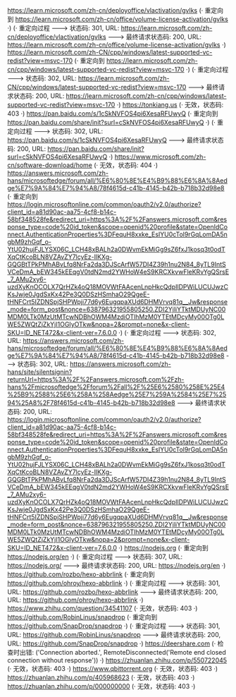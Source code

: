 https://learn.microsoft.com/zh-cn/deployoffice/vlactivation/gvlks (· 重定向到 https://learn.microsoft.com/zh-cn/office/volume-license-activation/gvlks ·)
(· 重定向过程 ---> 状态码: 301, URL: https://learn.microsoft.com/zh-cn/deployoffice/vlactivation/gvlks ---> 最终请求状态码: 200, URL: https://learn.microsoft.com/zh-cn/office/volume-license-activation/gvlks ·)
https://learn.microsoft.com/zh-CN/cpp/windows/latest-supported-vc-redist?view=msvc-170 (· 重定向到 https://learn.microsoft.com/zh-cn/cpp/windows/latest-supported-vc-redist?view=msvc-170 ·)
(· 重定向过程 ---> 状态码: 302, URL: https://learn.microsoft.com/zh-CN/cpp/windows/latest-supported-vc-redist?view=msvc-170 ---> 最终请求状态码: 200, URL: https://learn.microsoft.com/zh-cn/cpp/windows/latest-supported-vc-redist?view=msvc-170 ·)
https://tonkiang.us (· 无效，状态码: 403 ·)
https://pan.baidu.com/s/1cSkNVFOS4pi6XesaRFUwyQ (· 重定向到 https://pan.baidu.com/share/init?surl=cSkNVFOS4pi6XesaRFUwyQ ·)
(· 重定向过程 ---> 状态码: 302, URL: https://pan.baidu.com/s/1cSkNVFOS4pi6XesaRFUwyQ ---> 最终请求状态码: 200, URL: https://pan.baidu.com/share/init?surl=cSkNVFOS4pi6XesaRFUwyQ ·)
https://www.microsoft.com/zh-cn/software-download/home (· 无效，状态码: 404 ·)
https://answers.microsoft.com/zh-hans/microsoftedge/forum/all/%E6%80%8E%E4%B9%88%E6%8A%8Aedge%E7%9A%84%E7%94%A8/78f4615d-c41b-4145-b42b-b718b32d98e8 (· 重定向到 https://login.microsoftonline.com/common/oauth2/v2.0/authorize?client_id=a81d90ac-aa75-4cf8-b14c-58bf348528fe&redirect_uri=https%3A%2F%2Fanswers.microsoft.com&response_type=code%20id_token&scope=openid%20profile&state=OpenIdConnect.AuthenticationProperties%3DFequH8xxke_EsIYU0cTol9rGqLomDA5ngbM9zhGqf_o-YtU02hujFJLYSX06C_LCH48xBALh2a0DWvmEkMiGg9sZ6fxJ1kosq3t0odTXqCtKcoBLN8VZAvZY7lcyEz-lIKXg-GQGBtTPkPMhABvLfq8NrFa2da3DJScArfW57DI4Z39h1nu2N84_8yTL9IntSVCeDmA_bEW345kEEqgV0tdN2md2YWHoW4eS9KRCXkvwFleKRvYgQSrsE_7_AMu2xy6-uzdXyKnOCOLX7QrHZk4oQ18MOVWtFAAcenLnpHkcQdpIlDPWiLUCUJwzCKsJwje0JgdSxKx42Pe3Q0DSzHSmhaO29QgeE-tHNFCrt5IZDNSpjSHPWpji77d6y6EugqpaXUd6DHMVrvq81q__Jw&response_mode=form_post&nonce=638796321955805250.ZDI2YjliYTktMDUyNC00MDM0LTk0MzUtMTcwNDBhOWM4MzdiOTlhMzM0YTEtMDcyMy00OTg0LWE5ZWQtZjZkYjI1OGIyOTkw&nopa=2&prompt=none&x-client-SKU=ID_NET472&x-client-ver=7.6.0.0 ·)
(· 重定向过程 ---> 状态码: 302, URL: https://answers.microsoft.com/zh-hans/microsoftedge/forum/all/%E6%80%8E%E4%B9%88%E6%8A%8Aedge%E7%9A%84%E7%94%A8/78f4615d-c41b-4145-b42b-b718b32d98e8 ---> 状态码: 302, URL: https://answers.microsoft.com/zh-hans/site/silentsignin?returnUrl=https%3A%2F%2Fanswers.microsoft.com%2Fzh-hans%2Fmicrosoftedge%2Fforum%2Fall%2F%25E6%2580%258E%25E4%25B9%2588%25E6%258A%258Aedge%25E7%259A%2584%25E7%2594%25A8%2F78f4615d-c41b-4145-b42b-b718b32d98e8 ---> 最终请求状态码: 200, URL: https://login.microsoftonline.com/common/oauth2/v2.0/authorize?client_id=a81d90ac-aa75-4cf8-b14c-58bf348528fe&redirect_uri=https%3A%2F%2Fanswers.microsoft.com&response_type=code%20id_token&scope=openid%20profile&state=OpenIdConnect.AuthenticationProperties%3DFequH8xxke_EsIYU0cTol9rGqLomDA5ngbM9zhGqf_o-YtU02hujFJLYSX06C_LCH48xBALh2a0DWvmEkMiGg9sZ6fxJ1kosq3t0odTXqCtKcoBLN8VZAvZY7lcyEz-lIKXg-GQGBtTPkPMhABvLfq8NrFa2da3DJScArfW57DI4Z39h1nu2N84_8yTL9IntSVCeDmA_bEW345kEEqgV0tdN2md2YWHoW4eS9KRCXkvwFleKRvYgQSrsE_7_AMu2xy6-uzdXyKnOCOLX7QrHZk4oQ18MOVWtFAAcenLnpHkcQdpIlDPWiLUCUJwzCKsJwje0JgdSxKx42Pe3Q0DSzHSmhaO29QgeE-tHNFCrt5IZDNSpjSHPWpji77d6y6EugqpaXUd6DHMVrvq81q__Jw&response_mode=form_post&nonce=638796321955805250.ZDI2YjliYTktMDUyNC00MDM0LTk0MzUtMTcwNDBhOWM4MzdiOTlhMzM0YTEtMDcyMy00OTg0LWE5ZWQtZjZkYjI1OGIyOTkw&nopa=2&prompt=none&x-client-SKU=ID_NET472&x-client-ver=7.6.0.0 ·)
https://nodejs.org (· 重定向到 https://nodejs.org/en ·)
(· 重定向过程 ---> 状态码: 307, URL: https://nodejs.org/ ---> 最终请求状态码: 200, URL: https://nodejs.org/en ·)
https://github.com/rozbo/hexo-abbrlink (· 重定向到 https://github.com/ohroy/hexo-abbrlink ·)
(· 重定向过程 ---> 状态码: 301, URL: https://github.com/rozbo/hexo-abbrlink ---> 最终请求状态码: 200, URL: https://github.com/ohroy/hexo-abbrlink ·)
https://www.zhihu.com/question/34541107 (· 无效，状态码: 403 ·)
https://github.com/RobinLinus/snapdrop (· 重定向到 https://github.com/SnapDrop/snapdrop ·)
(· 重定向过程 ---> 状态码: 301, URL: https://github.com/RobinLinus/snapdrop ---> 最终请求状态码: 200, URL: https://github.com/SnapDrop/snapdrop ·)
https://deershare.com (· 检查时出错: ('Connection aborted.', RemoteDisconnected('Remote end closed connection without response')) ·)
https://zhuanlan.zhihu.com/p/550722045 (· 无效，状态码: 403 ·)
https://www.qbittorrent.org (· 无效，状态码: 403 ·)
https://zhuanlan.zhihu.com/p/405968623 (· 无效，状态码: 403 ·)
https://zhuanlan.zhihu.com/p/000000000 (· 无效，状态码: 403 ·)
